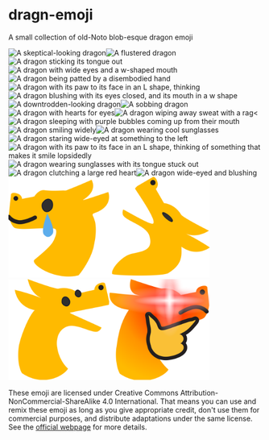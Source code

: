# dragn-emoji
A small collection of old-Noto blob-esque dragon emoji

<img alt="A skeptical-looking dragon" src="dragnconfused.svg" width="200" /><img alt="A flustered dragon" src="dragnmelt.svg" width="200" /><img alt="A dragon sticking its tongue out" src="dragnmlem.svg" width="200" /><img alt="A dragon with wide eyes and a w-shaped mouth" src="dragnowo.svg" width="200" /><img alt="A dragon being patted by a disembodied hand" src="dragnpats.svg" width="200" /><img alt="A dragon with its paw to its face in an L shape, thinking" src="dragnthink.svg" width="200" /><img alt="A dragon blushing with its eyes closed, and its mouth in a w shape" src="dragnuwu.svg" width="200" /><img alt="A downtrodden-looking dragon" src="dragnsad.svg" width="200" /><img alt="A sobbing dragon" src="dragnsob.svg" width="200" /><img alt="A dragon with hearts for eyes" src="dragnhearteyes.svg" width="200" /><img alt="A dragon wiping away sweat with a rag" src="dragnsweats.svg" width="200" /><<img alt="A dragon sleeping with purple bubbles coming up from their mouth" src="dragnsleep.svg" width="200" /><img alt="A dragon smiling widely" src="dragnhappy.svg" width="200" /><img alt="A dragon wearing cool sunglasses" src="dragncool.svg" width="200" /><img alt="A dragon staring wide-eyed at something to the left" src="dragneyes.svg" width="200" /><img alt="A dragon with its paw to its face in an L shape, thinking of something that makes it smile lopsidedly" src="dragnthinkhappy.svg" width="200" /><img alt="A dragon wearing sunglasses with its tongue stuck out" src="dragncoolmlem.svg" width="200" /><img alt="A dragon clutching a large red heart" src="dragnheart.svg" width="200" /><img alt="A dragon wide-eyed and blushing" src="dragnflushed.svg" width="200" /><img alt="A dragon smiling with a tear rolling down its face" src="dragncrysmile.svg" width="200" /><img alt="A dragon looking up at the sky with its mouth wide open" src="dragnyell.svg" width="200" /><img alt="A dragon with its mouth open in a V shape" src="dragnsarc.svg" width="200" /><img alt="A dragon thinking with an oversaturated lens flare on its eye" src="dragnthinkflare.svg" width="200" />

These emoji are licensed under Creative Commons Attribution-NonCommercial-ShareAlike 4.0 International. That means you can use and remix these emoji as long as you give appropriate credit, don't use them for commercial purposes, and distribute adaptations under the same license. See the [official webpage](https://creativecommons.org/licenses/by-nc-sa/4.0/) for more details.
